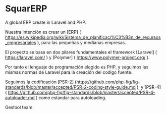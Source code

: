 # SquarERP
A global ERP create in Laravel and PHP.

Nuestra intención es crear un [ERP] ( https://es.wikipedia.org/wiki/Sistema_de_planificaci%C3%B3n_de_recursos_empresariales ), para las pequeñas y medianas empresas.

El proyecto se basa en dos pilares fundamentales el framework [Laravel] ( https://laravel.com/ ) y [Polymer] ( https://www.polymer-project.org/ ).

Por tanto el lenguaje de programación elegido es PHP, y seguimos las mismas normas de Laravel para la creación del codigo fuente.

Seguimos la codificación [PSR-2] (https://github.com/php-fig/fig-standards/blob/master/accepted/PSR-2-coding-style-guide.md ), y [PSR-4] ( https://github.com/php-fig/fig-standards/blob/master/accepted/PSR-4-autoloader.md ) como estandar para autoloading.



Gestool team.

